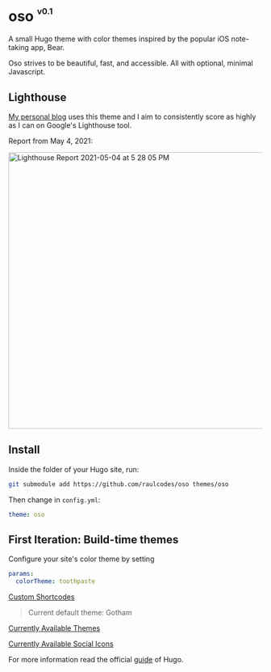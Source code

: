 # oso <sup><sup><sub>v0.1</sub></sup></sup>

A small Hugo theme with color themes inspired by the popular iOS note-taking app, Bear.

Oso strives to be beautiful, fast, and accessible. All with optional, minimal Javascript.

## Lighthouse

[My personal blog](https://raulcodes.com) uses this theme and I aim to consistently score as highly as I can on Google's Lighthouse tool.

Report from May 4, 2021:

<img width="547" alt="Lighthouse Report 2021-05-04 at 5 28 05 PM" src="https://user-images.githubusercontent.com/10414043/117078010-b8617f00-acfe-11eb-9e5d-264e572127e1.png">


## Install

Inside the folder of your Hugo site, run:

```bash
git submodule add https://github.com/raulcodes/oso themes/oso
```

Then change in `config.yml`:

```yml
theme: oso
```

## First Iteration: Build-time themes

Configure your site's color theme by setting 

```yml
params:
  colorTheme: toothpaste
```

[Custom Shortcodes](./docs/shortcodes.md)

> Current default theme: Gotham

[Currently Available Themes](./docs/themes.md)

[Currently Available Social Icons](./docs/icons.md)

For more information read the official [guide](https://gohugo.io/getting-started/quick-start/#step-3-add-a-theme) of Hugo.
